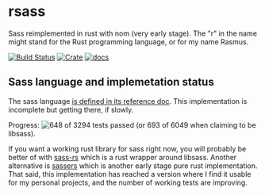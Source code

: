 # rsass

Sass reimplemented in rust with nom (very early stage).  The "r" in
the name might stand for the Rust programming language, or for my name
Rasmus.

[![Build Status](https://travis-ci.org/kaj/rsass.svg?branch=master)](https://travis-ci.org/kaj/rsass)
[![Crate](https://meritbadge.herokuapp.com/rsass)](https://crates.io/crates/rsass)
[![docs](https://docs.rs/rsass/badge.svg)](https://docs.rs/rsass)

## Sass language and implemetation status

The sass language [is defined in its reference
doc](http://sass-lang.com/documentation/file.SASS_REFERENCE.html).
This implementation is incomplete but getting there, if slowly.

Progress: ![648](http://progressed.io/bar/648?scale=3294&suffix=+)
of 3294 tests passed (or 693 of 6049 when claiming to be libsass).

If you want a working rust library for sass right now, you will
probably be better of with [sass-rs](https://crates.io/crates/sass-rs)
which is a rust wrapper around libsass.
Another alternative is [sassers](https://crates.io/crates/sassers)
which is another early stage pure rust implementation.
That said, this implementation has reached a version where I find it
usable for my personal projects, and the number of working tests are
improving.
